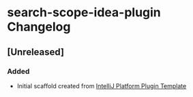 <!-- Keep a Changelog guide -> https://keepachangelog.com -->

# search-scope-idea-plugin Changelog

## [Unreleased]
### Added
- Initial scaffold created from [IntelliJ Platform Plugin Template](https://github.com/JetBrains/intellij-platform-plugin-template)
